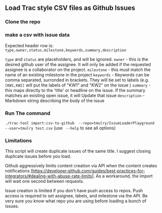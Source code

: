 ## Load Trac style CSV files as Github Issues

### Clone the repo

### make a csv with issue data
Expected header row is:
`type,owner,status,milestone,keywords,summary,description`

`type` and `status` are placeholders, and will be ignored.
`owner` - this is the desired github user of the assignee.  It will only be added if the requested assignee is a collaborator on the project.
`milestone` - this must match the name of an existing milestone in the project
`keywords` - Keywords can be comma separated, surronded in brackets.  They will be set to labels (e.g. `[KW1,KW2]` will put the labels of "KW1" and "KW2" on the issue )
`summary` - this maps directly to the 'title' or headline on the issue.  If the summary matches an existing open issue, it will Update that issue
`description` - Markdown string describing the body of the issue

### Run The command
`./trac-tool import:csv-to-github  --repo=tmulry/IssueLoaderPlayground --user=tmulry test.csv` (use ` --help` to see all options)


### Limitations

This script will create duplicate issues of the same title.  I suggest closing duplicate issues before you load.

Github aggressively limits content creation via API when the content creates notifications [https://developer.github.com/guides/best-practices-for-integrators/#dealing-with-abuse-rate-limits].  As a workaround, the import will wait one second between requests.

Issue creation is limited if you don't have push access to repos.   Push access is required to set assignee, labels, and milestone via the API.  Be very sure you know what repo you are using before loading a bunch of issues.
